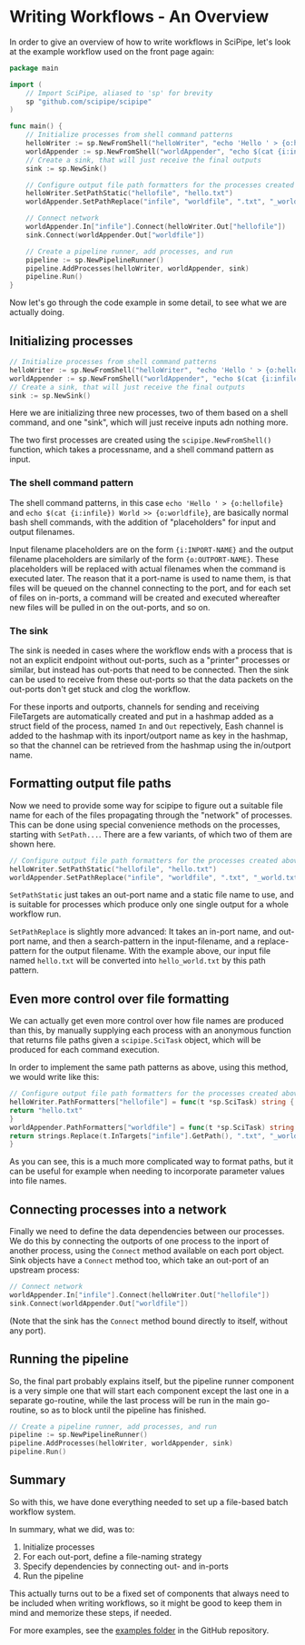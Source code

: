 # Writing Workflows - An Overview

In order to give an overview of how to write workflows in SciPipe, let's look
at the example workflow used on the front page again:

```go
package main

import (
    // Import SciPipe, aliased to 'sp' for brevity
    sp "github.com/scipipe/scipipe"
)

func main() {
    // Initialize processes from shell command patterns
    helloWriter := sp.NewFromShell("helloWriter", "echo 'Hello ' > {o:hellofile}")
    worldAppender := sp.NewFromShell("worldAppender", "echo $(cat {i:infile}) World >> {o:worldfile}")
    // Create a sink, that will just receive the final outputs
    sink := sp.NewSink()

    // Configure output file path formatters for the processes created above
    helloWriter.SetPathStatic("hellofile", "hello.txt")
    worldAppender.SetPathReplace("infile", "worldfile", ".txt", "_world.txt")

    // Connect network
    worldAppender.In["infile"].Connect(helloWriter.Out["hellofile"])
    sink.Connect(worldAppender.Out["worldfile"])

    // Create a pipeline runner, add processes, and run
    pipeline := sp.NewPipelineRunner()
    pipeline.AddProcesses(helloWriter, worldAppender, sink)
    pipeline.Run()
}
```

Now let's go through the code example in some detail, to see what we are
actually doing.

## Initializing processes

```go
// Initialize processes from shell command patterns
helloWriter := sp.NewFromShell("helloWriter", "echo 'Hello ' > {o:hellofile}")
worldAppender := sp.NewFromShell("worldAppender", "echo $(cat {i:infile}) World >> {o:worldfile}")
// Create a sink, that will just receive the final outputs
sink := sp.NewSink()
```

Here we are initializing three new processes, two of them based on a shell
command, and one "sink", which will just receive inputs adn nothing more.

The two first processes are created using the `scipipe.NewFromShell()`
function, which takes a processname, and a shell command pattern as input.

### The shell command pattern

The shell command patterns, in this case `echo 'Hello ' > {o:hellofile}` and
`echo $(cat {i:infile}) World >> {o:worldfile}`, are basically normal bash
shell commands, with the addition of "placeholders" for input and output
filenames.

Input filename placeholders are on the form `{i:INPORT-NAME}` and the output
filename placeholders are similarly of the form `{o:OUTPORT-NAME}`.  These
placeholders will be replaced with actual filenames when the command is
executed later. The reason that it a port-name is used to name them, is that
files will be queued on the channel connecting to the port, and for each set of
files on in-ports, a command will be created and executed whereafter new files
will be pulled in on the out-ports, and so on.

### The sink

The sink is needed in cases where the workflow ends with a process that is not
an explicit endpoint without out-ports, such as a "printer" processes or
similar, but instead has out-ports that need to be connected. Then the sink can
be used to receive from these out-ports so that the data packets on the
out-ports don't get stuck and clog the workflow.

For these inports and outports, channels for sending and receiving FileTargets
are automatically created and put in a hashmap added as a struct field of the
process, named `In` and `Out` repectively, Eash channel is added to the hashmap
with its inport/outport name as key in the hashmap, so that the channel can be
retrieved from the hashmap using the in/outport name.

## Formatting output file paths

Now we need to provide some way for scipipe to figure out a suitable file name
for each of the files propagating through the "network" of processes.  This can
be done using special convenience methods on the processes, starting with
`SetPath...`. There are a few variants, of which two of them are shown here.


```go
// Configure output file path formatters for the processes created above
helloWriter.SetPathStatic("hellofile", "hello.txt")
worldAppender.SetPathReplace("infile", "worldfile", ".txt", "_world.txt")
```

`SetPathStatic` just takes an out-port name and a static file name to use, and
is suitable for processes which produce only one single output for a whole
workflow run.

`SetPathReplace` is slightly more advanced: It takes an in-port name, and
out-port name, and then a search-pattern in the input-filename, and a
replace-pattern for the output filename.  With the example above, our input
file named `hello.txt` will be converted into `hello_world.txt` by this path
pattern.

## Even more control over file formatting

We can actually get even more control over how file names are produced than
this, by manually supplying each process with an anonymous function that
returns file paths given a `scipipe.SciTask` object, which will be produced for
each command execution.

In order to implement the same path patterns as above, using this method, we
would write like this: 

```go
// Configure output file path formatters for the processes created above
helloWriter.PathFormatters["hellofile"] = func(t *sp.SciTask) string {
return "hello.txt"
}
worldAppender.PathFormatters["worldfile"] = func(t *sp.SciTask) string {
return strings.Replace(t.InTargets["infile"].GetPath(), ".txt", "_world.txt", -1)
}
```

As you can see, this is a much more complicated way to format paths, but it can
be useful for example when needing to incorporate parameter values into file
names.

## Connecting processes into a network

Finally we need to define the data dependencies between our processes.  We do
this by connecting the outports of one process to the inport of another
process, using the `Connect` method available on each port object. Sink objects
have a `Connect` method too, which take an out-port of an upstream process:

```go
// Connect network
worldAppender.In["infile"].Connect(helloWriter.Out["hellofile"])
sink.Connect(worldAppender.Out["worldfile"])
```

(Note that the sink has the `Connect` method bound directly to itself, without
any port).

## Running the pipeline

So, the final part probably explains itself, but the pipeline runner component
is a very simple one that will start each component except the last one in a
separate go-routine, while the last process will be run in the main go-routine,
so as to block until the pipeline has finished.

```go
// Create a pipeline runner, add processes, and run
pipeline := sp.NewPipelineRunner()
pipeline.AddProcesses(helloWriter, worldAppender, sink)
pipeline.Run()
```
## Summary

So with this, we have done everything needed to set up a file-based batch workflow system.

In summary, what we did, was to:

1. Initialize processes
2. For each out-port, define a file-naming strategy
3. Specify dependencies by connecting out- and in-ports
4. Run the pipeline

This actually turns out to be a fixed set of components that always need to be
included when writing workflows, so it might be good to keep them in mind and
memorize these steps, if needed.

For more examples, see the [examples folder](https://github.com/scipipe/scipipe/tree/master/examples)
in the GitHub repository.

